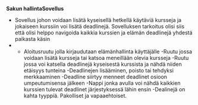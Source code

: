 **Sakun hallintaSovellus**

* Sovellus johon voidaan lisätä kyseisellä hetkellä käytäviä kursseja ja jokaiseen kurssiin voi
 lisätä deadlinejä. Sovelluksen tarkoitus olisi siis että olisi helppo navigoida kaikkia kurssien ja 
elämän deadlinejä yhdestä paikasta käsin
* - Aloitusruutu jolla kirjaudutaan elämänhallinta käyttäjälle
-Ruutu jossa voidaan lisätä kursseja tai katsoa meneillään olevia kursseja
-Ruutu jossa voi katsella deadlinejä kyseisestä kurssista ja nähdä niiden etäisyys tunteina
-Deadlinejen lisääminen, poisto tai tehdyksi merkkaaminen
-Deadline siirtyy menneet deadlinet osioon umpeutumisensa jälkeen
-Nappi jonka avulla voi nähdä kaikkien kurssien tulevat deadlinet järjestyksessä lähin ensin 
-Dealinejä on kahta tyyppiä. Pakolliset ja vapaaehtoiset.
